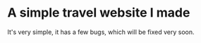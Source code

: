 # A simple travel website I made

It's very simple, it has a few bugs, which will be fixed very soon.
